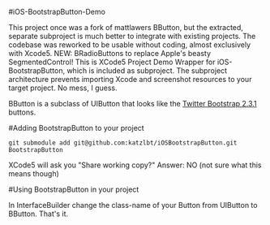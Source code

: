 #iOS-BootstrapButton-Demo

This project once was a fork of mattlawers BButton, but the extracted, separate subproject is much better to integrate with existing projects.
The codebase was reworked to be usable without coding, almost exclusively with Xcode5.
NEW: BRadioButtons to replace Apple's beasty SegmentedControl!
This is XCode5 Project Demo Wrapper for iOS-BootstrapButton, which is included as subproject.
The subproject architecture prevents importing Xcode and screenshot resources to your target project. No mess, I guess.

BButton is a subclass of UIButton that looks like the [Twitter Bootstrap 2.3.1](http://twitter.github.com/bootstrap) buttons.

#Adding BootstrapButton to your project

    git submodule add git@github.com:katzlbt/iOSBootstrapButton.git BootstrapButton

XCode5 will ask you "Share working copy?" Answer: NO (not sure what this means though)

#Using BootstrapButton in your project

In InterfaceBuilder change the class-name of your Button from UIButton to BButton. That's it.

